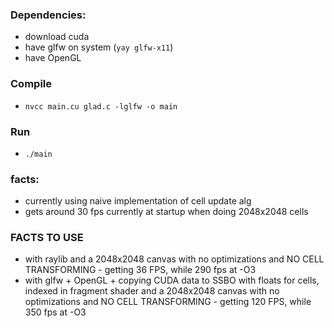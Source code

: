 
### Dependencies: 
- download cuda
- have glfw on system (`yay glfw-x11`)
- have OpenGL

### Compile
- `nvcc main.cu glad.c -lglfw -o main`
### Run 
- `./main`


### facts:

- currently using naive implementation of cell update alg
- gets around 30 fps currently at startup when doing 2048x2048 cells


### FACTS TO USE 

- with raylib and a 2048x2048 canvas with no optimizations and NO CELL TRANSFORMING - getting 36 FPS, while 290 fps at -O3
- with glfw + OpenGL + copying CUDA data to SSBO with floats for cells, indexed in fragment shader and a 2048x2048 canvas with no optimizations and NO CELL TRANSFORMING - getting 120 FPS, while 350 fps at -O3
